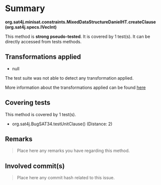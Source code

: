 # Summary
**org.sat4j.minisat.constraints.MixedDataStructureDanielHT.createClause(org.sat4j.specs.IVecInt)**

This method is **strong pseudo-tested**.
It is covered by 1 test(s). It can be directly accessed from tests methods.


## Transformations applied

- null


The test suite was not able to detect any transformation applied.

More information about the transformations applied can be found [here](https://github.com/STAMP-project/pitest-descartes)

## Covering tests
This method is covered by 1 test(s).
* org.sat4j.BugSAT34.testUnitClause() (Distance: 2)


## Remarks
> Place here any remarks you have regarding this method.

## Involved commit(s)

> Place here any commit hash related to this issue.
